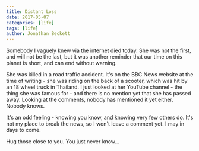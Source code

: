 ```yaml
---
title: Distant Loss
date: 2017-05-07
categories: [life]
tags: [life]
author: Jonathan Beckett
---
```


Somebody I vaguely knew via the internet died today. She was not the first, and will not be the last, but it was another reminder that our time on this planet is short, and can end without warning.

She was killed in a road traffic accident. It's on the BBC News website at the time of writing - she was riding on the back of a scooter, which was hit by an 18 wheel truck in Thailand. I just looked at her YouTube channel - the thing she was famous for - and there is no mention yet that she has passed away. Looking at the comments, nobody has mentioned it yet either. Nobody knows.

It's an odd feeling - knowing you know, and knowing very few others do. It's not my place to break the news, so I won't leave a comment yet. I may in days to come.

Hug those close to you. You just never know...